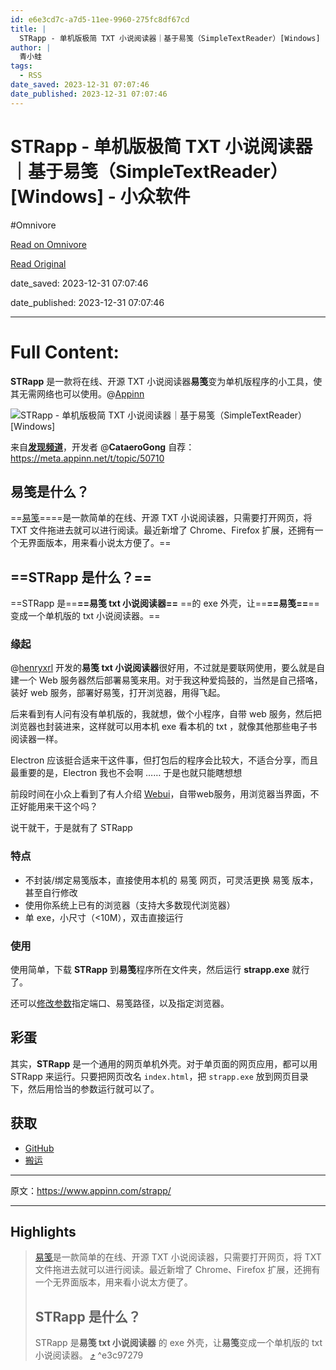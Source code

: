 ```yaml
---
id: e6e3cd7c-a7d5-11ee-9960-275fc8df67cd
title: |
  STRapp - 单机版极简 TXT 小说阅读器｜基于易笺（SimpleTextReader）[Windows] - 小众软件
author: |
  青小蛙
tags:
  - RSS
date_saved: 2023-12-31 07:07:46
date_published: 2023-12-31 07:07:46
---
```


# STRapp - 单机版极简 TXT 小说阅读器｜基于易笺（SimpleTextReader）[Windows] - 小众软件
#Omnivore

[Read on Omnivore](https://omnivore.app/me/st-rapp-txt-simple-text-reader-windows-18cbfca6b4f)

[Read Original](https://www.appinn.com/strapp/)

date_saved: 2023-12-31 07:07:46

date_published: 2023-12-31 07:07:46

--- 

# Full Content: 

**STRapp** 是一款将在线、开源 TXT 小说阅读器**易笺**变为单机版程序的小工具，使其无需网络也可以使用。@[Appinn](https://www.appinn.com/strapp/)

![STRapp - 单机版极简 TXT 小说阅读器｜基于易笺（SimpleTextReader）[Windows]](https://proxy-prod.omnivore-image-cache.app/1608x700,sir_apY4owB4BmPzyEQML_VXGDxkM_OS0ANbFtAt__uQ/https://www.appinn.com/wp-content/uploads/2023/12/Appinn-feature-images-15.jpg "STRapp - 单机版极简 TXT 小说阅读器｜基于易笺（SimpleTextReader）[Windows] 1")

来自[**发现频道**](https://meta.appinn.net/c/faxian/10)，开发者 @**CataeroGong** 自荐：<https://meta.appinn.net/t/topic/50710>

## 易笺是什么？

==[易笺](https://www.appinn.com/txt-xrl-app/)====是一款简单的在线、开源 TXT 小说阅读器，只需要打开网页，将 TXT 文件拖进去就可以进行阅读。最近新增了 Chrome、Firefox 扩展，还拥有一个无界面版本，用来看小说太方便了。==

## ==STRapp 是什么？==

==STRapp 是==**==易笺 txt 小说阅读器==** ==的 exe 外壳，让==**==易笺==**==变成一个单机版的 txt 小说阅读器。==

### 缘起

@[henryxrl](https://meta.appinn.net/t/topic/45732) 开发的**易笺 txt 小说阅读器**很好用，不过就是要联网使用，要么就是自建一个 Web 服务器然后部署易笺来用。对于我这种爱捣鼓的，当然是自己搭咯，装好 web 服务，部署好易笺，打开浏览器，用得飞起。

后来看到有人问有没有单机版的，我就想，做个小程序，自带 web 服务，然后把浏览器也封装进来，这样就可以用本机 exe 看本机的 txt ，就像其他那些电子书阅读器一样。

Electron 应该挺合适来干这件事，但打包后的程序会比较大，不适合分享，而且最重要的是，Electron 我也不会啊 …… 于是也就只能瞎想想 

前段时间在小众上看到了有人介绍 [Webui](https://meta.appinn.net/t/topic/49727)，自带web服务，用浏览器当界面，不正好能用来干这个吗？

说干就干，于是就有了 STRapp 

### 特点

* 不封装/绑定易笺版本，直接使用本机的 易笺 网页，可灵活更换 易笺 版本，甚至自行修改
* 使用你系统上已有的浏览器（支持大多数现代浏览器）
* 单 exe，小尺寸（<10M），双击直接运行

### 使用

使用简单，下载 **STRapp** 到**易笺**程序所在文件夹，然后运行 **strapp.exe** 就行了。

还可以[修改参数](https://meta.appinn.net/t/topic/50710)指定端口、易笺路径，以及指定浏览器。

## 彩蛋

其实，**STRapp** 是一个通用的网页单机外壳。对于单页面的网页应用，都可以用 STRapp 来运行。只要把网页改名 `index.html`，把 `strapp.exe` 放到网页目录下，然后用恰当的参数运行就可以了。

## 获取

* [GitHub](https://github.com/cataerogong/STRapp/)
* [搬运](https://d.appinn.com/strapp/)

---

原文：https://www.appinn.com/strapp/

---

## Highlights

> [易笺](https://www.appinn.com/txt-xrl-app/)是一款简单的在线、开源 TXT 小说阅读器，只需要打开网页，将 TXT 文件拖进去就可以进行阅读。最近新增了 Chrome、Firefox 扩展，还拥有一个无界面版本，用来看小说太方便了。
> 
> ## STRapp 是什么？
> 
> STRapp 是**易笺 txt 小说阅读器** 的 exe 外壳，让**易笺**变成一个单机版的 txt 小说阅读器。 [⤴️](https://omnivore.app/me/st-rapp-txt-simple-text-reader-windows-18cbfca6b4f#e3c97279-475c-45ba-9d0c-f82745dd200b)  ^e3c97279

